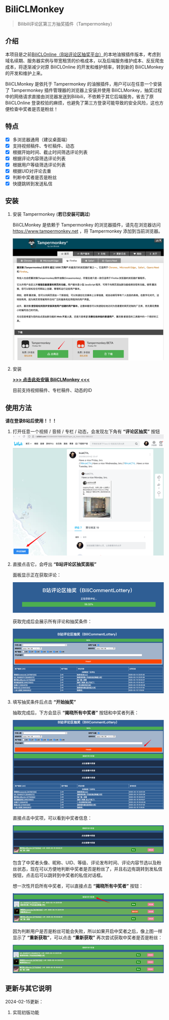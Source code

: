 # BiliCLMonkey

> Bilibili评论区第三方抽奖插件（Tampermonkey）

## 介绍

本项目是之前[BiliCLOnline（B站评论区抽奖平台）](https://github.com/InJeCTrL/BiliCLOnline)的本地油猴插件版本，考虑到域名续期、服务器实例与带宽租赁的价格成本，以及后端服务维护成本、反反爬虫成本，将逐渐减少对原 BiliCLOnline 的开发和维护频率，转到新的 BiliCLMonkey 的开发和维护上来。

BiliCLMonkey 是依托于 Tampermonkey 的油猴插件，用户可以在任意一个安装了 Tampermonkey 插件管理器的浏览器上安装并使用 BiliCLMonkey，抽奖过程中的网络请求直接由浏览器发送到Bilibili，不依赖于其它后端服务，省去了原 BiliCLOnline 登录校验的麻烦，也避免了第三方登录可能导致的安全风险，这也方便检查中奖者是否是粉丝！

## 特点

- [x] 多浏览器通用（建议桌面端）
- [x] 支持视频稿件、专栏稿件、动态
- [x] 根据开始时间、截止时间筛选评论列表
- [x] 根据评论内容筛选评论列表
- [x] 根据用户等级筛选评论列表
- [x] 根据UID对评论去重
- [x] 判断中奖者是否是粉丝
- [x] 快捷跳转到发送私信

## 安装

1. 安装 Tampermonkey (**若已安装可跳过**)
   
   BiliCLMonkey 是依赖于 Tampermonkey 的浏览器插件，请先在浏览器访问 https://www.tampermonkey.net ，将 Tampermonkey 添加到当前浏览器。

   ![install Tampermonkey](./docs/install-tampermonkey.png)

2. 安装
   
   **[>>> 点击此处安装 BiliCLMonkey <<<](https://github.com/InJeCTrL/BiliCLMonkey/releases/download/latest/bilicommentlottery.user.js)**

   目前支持视频稿件、专栏稿件、动态的ID

## 使用方法

**请在登录B站后使用！！！**

1. 打开任意一个视频 / 音频 / 专栏 / 动态，会发现左下角有 **“评论区抽奖”** 按钮
   ![find-button](./docs/find-button.png)

2. 直接点击它，会呼出 **“B站评论区抽奖面板”**
   
   面板显示正在获取评论：

   ![panel-fetching](./docs/panel-fetching.png)

   获取完成后会展示所有评论和抽奖条件：

   ![panel-done](./docs/panel-done.png)

3. 填写抽奖条件后点击 **“开始抽奖”**
   
   抽取完成后，下方会显示 **“揭晓所有中奖者”** 按钮和中奖者列表：

   ![lottery](./docs/lottery.png)

   直接点击中奖项，可以看到中奖者信息：

   ![lottery-open-single](./docs/lottery-open-single.png)

   包含了中奖者头像、昵称、UID、等级、评论发布时间、评论内容节选以及粉丝状态，现在可以方便地判断中奖者是否是粉丝了，并且右边有跳转到发私信按钮，点击后可以跳转到中奖者的私信对话框。
   
   想一次性开启所有中奖者，可以直接点击 **“揭晓所有中奖者”** 按钮：

   ![lottery-open-all](./docs/lottery-open-all.png)

   因为判断用户是否是粉丝可能会失败，所以如果开启中奖者之后，像上图一样显示了 **“重新获取”**，可以点击 **“重新获取”** 再次尝试获取中奖者是否是粉丝：

   ![lottery-fans-refresh](./docs/lottery-fans-refresh.png)

## 更新与其它说明

2024-02-15更新：

1. 实现初版功能
